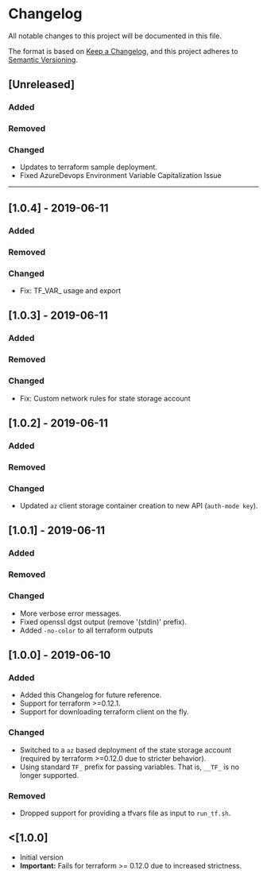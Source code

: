 # Changelog

All notable changes to this project will be documented in this file.

The format is based on [Keep a Changelog](https://keepachangelog.com/en/1.0.0/),
and this project adheres to [Semantic Versioning](https://semver.org/spec/v2.0.0.html).

## [Unreleased]

### Added

### Removed

### Changed

- Updates to terraform sample deployment.
- Fixed AzureDevops Environment Variable Capitalization Issue

----------------
## [1.0.4] - 2019-06-11

### Added

### Removed

### Changed

- Fix: TF_VAR_ usage and export

## [1.0.3] - 2019-06-11

### Added

### Removed

### Changed

- Fix: Custom network rules for state storage account

## [1.0.2] - 2019-06-11

### Added

### Removed

### Changed

- Updated `az` client storage container creation to new API (`auth-mode key`).

## [1.0.1] - 2019-06-11

### Added

### Removed

### Changed

- More verbose error messages.
- Fixed openssl dgst output (remove '(stdin)' prefix).
- Added `-no-color` to all terraform outputs

## [1.0.0] - 2019-06-10

### Added

- Added this Changelog for future reference.
- Support for terraform >=0.12.1.
- Support for downloading terraform client on the fly.

### Changed

- Switched to a `az` based deployment of the state storage account (required by terraform >=0.12.0 due to stricter behavior).
- Using standard `TF_` prefix for passing variables. That is, `__TF_` is no longer supported.

### Removed

- Dropped support for providing a tfvars file as input to `run_tf.sh`.

## <[1.0.0]

- Initial version
- **Important:** Fails for terraform >= 0.12.0 due to increased strictness.
